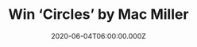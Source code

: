 ---
campaign-uuid: "c-b5f3fb5d-977c-47e4-9c05-425047d89622"
type: "Competition"
category: "Music"
date: "2020-06-04T06:00:00.000Z"
end-date: "2020-07-04T23:59:00.000Z"
disable-form: false
is_promoted: false
has_entry_page: true
title: "Win ‘Circles’ by Mac Miller"
competition-description: "<p>'Circles' is the sixth and final studio album by Mac\
  \ Miller. Conceived as a sister album to 2018's full length, ‘Swimming'. We have\
  \ one copy of his album to give away to one lucky member. While sonically distinctly\
  \ different than its predecessor, 'Circles' features many of the hallmarks for which\
  \ 'Swimming' was critically acclaimed upon its release.</p>\n<p>Click below for\
  \ a chance to win!</p>\n"
hero-header: "Win ‘Circles’ by Mac Miller"
terms-confirmation: "N/A"
banner-img: "https://assets.expresslyapp.com/asset-19843864-5446-4902-a6bd-cda093828091.jpg"
logo-left-href: "aaa.nme.com"
logo-left-image: "https://assets.expresslyapp.com/asset-edbd8526-3bf8-4271-8c5e-ee59f13675b8.jpg"
logo-left-title: "NME AAA"
bg-image-hero: "https://assets.expresslyapp.com/asset-bfecc697-825a-42f9-a28f-9df6d0815ac5.jpg"
bg-image-first: "https://assets.expresslyapp.com/asset-262386da-3986-449f-b904-08aca6912b93.jpg"
section1-content: "<p>'Circles', like 'Swimming' MUST be heard, to be truly appreciated.\
  \ 'Circles' is the sixth and final studio album by Mac Miller. Conceived as a sister\
  \ album to 2018's full length, 'Swimming'. While sonically distinctly different\
  \ than its predecessor, 'Circles' features many of the hallmarks for which 'Swimming'\
  \ was critically-acclaimed upon its release.</p>\n<p>Enter below for a chance to\
  \ win it now.</p>\n"
entry-title: "Win ‘Circles’ by Mac Miller"
entry-content: "<p>Enter the draw to win ‘Circles’ by Mac Miller by completing the\
  \ form below before 23:59 on the 4th of July 2020.</p>\n"
has-winner: false
prize-description: "‘Circles’ by Mac Miller"
special-conditions: "Multiple entries are allowed up to one every day.\r\n\r\nThis\
  \ competition is also available on: https://club.expressly.io/competitions/circles-mac-miller"
country-restrictions:
- "GB"
---